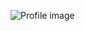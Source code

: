 ![Profile image](https://avatars.githubusercontent.com/u/78496826?s=400&u=bb743c5417b76e8ecc97d56eb0382099b5349977&v=4)
